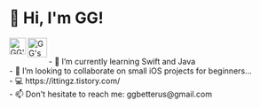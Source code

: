  <h1> 👋 Hi, I'm GG! </h1>
 <a href = "https://www.linkedin.com/in/gagyoung-shin-97b261229/"> 
    <img align="left" alt="GG's Linked in" width = "30px" src="https://iconarchive.com/download/i75878/martz90/circle/linkedin.ico"/>
</a>

<a href = "https://ittingz.tistory.com/"> 
    <img align="left" alt="GG's Blog" width = "35px" src="https://img1.daumcdn.net/thumb/R800x0/?scode=mtistory2&fname=https%3A%2F%2Ft1.daumcdn.net%2Fcfile%2Ftistory%2F25791C4D5618A24834"/>
</a>


 <br>
  <br>
- 🌱 I’m currently learning Swift and Java<br>
- 💞️ I’m looking to collaborate on small iOS projects for beginners...<br>
- 💻 https://ittingz.tistory.com/<br>
- 📫 Don't hesitate to reach me: ggbetterus@gmail.com<br>

<!---
happyduck-git/happyduck-git is a ✨ special ✨ repository because its `README.md` (this file) appears on your GitHub profile.
You can click the Preview link to take a look at your changes.
--->
